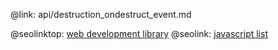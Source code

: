 @link: api/destruction_ondestruct_event.md

@seolinktop: [web development library](https://webix.com)
@seolink: [javascript list](https://webix.com/widget/list/)